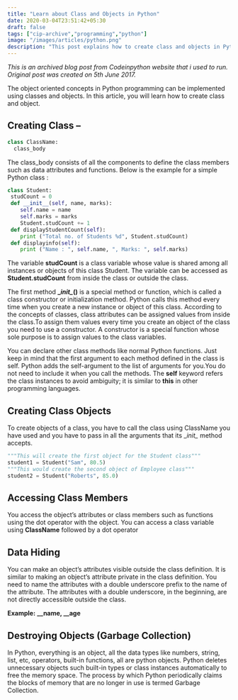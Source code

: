 ```yaml
---
title: "Learn about Class and Objects in Python"
date: 2020-03-04T23:51:42+05:30
draft: false
tags: ["cip-archive","programming","python"]
image: "/images/articles/python.png"
description: "This post explains how to create class and objects in Python. Implement OOPS concepts."
---
```

_This is an archived blog post from Codeinpython website that i used to run. Original post was created on 5th June 2017._

The object oriented concepts in Python programming can be implemented using classes and objects. In this article, you will learn how to create class and object.

## Creating Class –
```python {linenos=table,linenostart=1}
class ClassName:
  class_body
```  
The class_body consists of all the components to define the class members such as data attributes and functions.
Below is the example for a simple Python class :
```python {linenos=table,linenostart=1}
class Student:
 studCount = 0
 def __init__(self, name, marks):
    self.name = name
    self.marks = marks
    Student.studCount += 1
 def displayStudentCount(self):
    print ("Total no. of Students %d", Student.studCount)
 def displayinfo(self):
    print ("Name : ", self.name, ", Marks: ", self.marks)
```
The variable **studCount** is a class variable whose value is shared among all instances or objects of this class Student. The variable can be accessed as **Student.studCount** from inside the class or outside the class.

The first method **\__init\__()** is a special method or function, which is called a class constructor or initialization method. Python calls this method every time when you create a new instance or object of this class. According to the concepts of classes, class attributes can be assigned values from inside the class.To assign them values every time you create an object of the class you need to use a constructor. A constructor is a special function whose sole purpose is to assign values to the class variables.

You can declare other class methods like normal Python functions. Just keep in mind that the first argument to each method defined in the class is self. Python adds the self-argument to the list of arguments for you.You do not need to include it when you call the methods. The **self** keyword refers the class instances to avoid ambiguity; it is similar to **this** in other programming languages.

## Creating Class Objects
To create objects of a class, you have to call the class using ClassName you have used and you have to pass in all the arguments that its \__init\__ method accepts.
```python {linenos=table,linenostart=1}
"""This will create the first object for the Student class"""
student1 = Student("Sam", 80.5)
"""This would create the second object of Employee class"""
student2 = Student("Roberts", 85.0)
```
## Accessing Class Members
You access the object’s attributes or class members such as functions using the dot operator with the object. You can access a class variable using **ClassName** followed by a dot operator

## Data Hiding
You can make an object’s attributes visible outside the class definition. It is similar to making an object’s attribute private in the class definition. You need to name the attributes with a double underscore prefix to the name of the attribute. The attributes with a double underscore, in the beginning, are not directly accessible outside the class.

**Example:**
**__name, __age**

## Destroying Objects (Garbage Collection)
In Python, everything is an object, all the data types like numbers, string, list, etc, operators, built-in functions, all are python objects. Python deletes unnecessary objects such built-in types or class instances automatically to free the memory space. The process by which Python periodically claims the blocks of memory that are no longer in use is termed Garbage Collection.